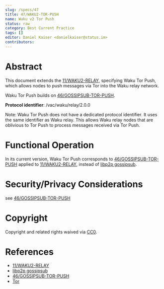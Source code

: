 ```yaml
---
slug: /specs/47
title: 47/WAKU2-TOR-PUSH
name: Waku v2 Tor Push
status: raw
category: Best Current Practice
tags: []
editor: Daniel Kaiser <danielkaiser@status.im>
contributors:
---
```



# Abstract

This document extends the [11/WAKU2-RELAY](/spec/11/), specifying Waku Tor Push,
which allows nodes to push messages via Tor into the Waku relay network.

Waku Tor Push builds on [46/GOSSIPSUB-TOR-PUSH](/spec/46).

**Protocol identifier**: /vac/waku/relay/2.0.0

Note: Waku Tor Push does not have a dedicated protocol identifier.
It uses the same identifier as Waku relay.
This allows Waku relay nodes that are oblivious to Tor Push to process messages received via Tor Push.


# Functional Operation

In its current version, Waku Tor Push corresponds to [46/GOSSIPSUB-TOR-PUSH](/spec/46)
applied to [11/WAKU2-RELAY](/spec/11/),
instead of [libp2p gossipsub](https://github.com/libp2p/specs/blob/master/pubsub/gossipsub/README.md).

# Security/Privacy Considerations

see [46/GOSSIPSUB-TOR-PUSH](/spec/46)

# Copyright

Copyright and related rights waived via [CC0](https://creativecommons.org/publicdomain/zero/1.0/).

# References

* [11/WAKU2-RELAY](/spec/11/)
* [libp2p gossipsub](https://github.com/libp2p/specs/blob/master/pubsub/gossipsub/README.md)
* [46/GOSSIPSUB-TOR-PUSH](/spec/46)
* [Tor](https://www.torproject.org/)




